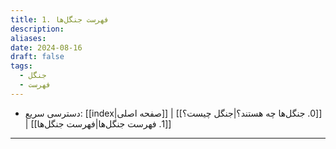 ```yaml
---
title: 1. فهرست جنگل‌ها
description: 
aliases: 
date: 2024-08-16
draft: false
tags:
  - جنگل
  - فهرست
---
```

- دسترسی سریع: [[index|صفحه اصلی]] | [[0. جنگل‌ها چه هستند؟|جنگل چیست؟]] | [[1. فهرست جنگل‌ها|فهرست جنگل‌ها]]
---

